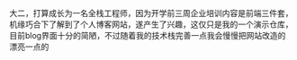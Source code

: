 大二，打算成长为一名全栈工程师，因为开学前三周企业培训内容是前端三件套，机缘巧合下了解到了个人博客网站，遂产生了兴趣，这仅只是我的一个演示仓库，目前blog界面十分的简陋，不过随着我的技术栈完善一点我会慢慢把网站改造的漂亮一点的
